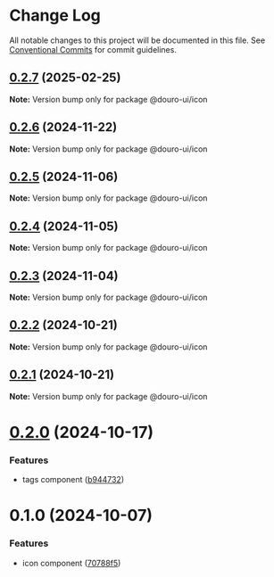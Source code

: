 # Change Log

All notable changes to this project will be documented in this file.
See [Conventional Commits](https://conventionalcommits.org) for commit guidelines.

## [0.2.7](https://github.com/Douro-ui/design-system/compare/@douro-ui/icon@0.2.6...@douro-ui/icon@0.2.7) (2025-02-25)

**Note:** Version bump only for package @douro-ui/icon

## [0.2.6](https://github.com/Douro-ui/design-system/compare/@douro-ui/icon@0.2.5...@douro-ui/icon@0.2.6) (2024-11-22)

**Note:** Version bump only for package @douro-ui/icon

## [0.2.5](https://github.com/Douro-ui/design-system/compare/@douro-ui/icon@0.2.4...@douro-ui/icon@0.2.5) (2024-11-06)

**Note:** Version bump only for package @douro-ui/icon

## [0.2.4](https://github.com/Douro-ui/design-system/compare/@douro-ui/icon@0.2.3...@douro-ui/icon@0.2.4) (2024-11-05)

**Note:** Version bump only for package @douro-ui/icon

## [0.2.3](https://github.com/Douro-ui/design-system/compare/@douro-ui/icon@0.2.2...@douro-ui/icon@0.2.3) (2024-11-04)

**Note:** Version bump only for package @douro-ui/icon

## [0.2.2](https://github.com/Douro-ui/design-system/compare/@douro-ui/icon@0.2.1...@douro-ui/icon@0.2.2) (2024-10-21)

**Note:** Version bump only for package @douro-ui/icon

## [0.2.1](https://github.com/Douro-ui/design-system/compare/@douro-ui/icon@0.2.0...@douro-ui/icon@0.2.1) (2024-10-21)

**Note:** Version bump only for package @douro-ui/icon

# [0.2.0](https://github.com/Douro-ui/design-system/compare/@douro-ui/icon@0.1.0...@douro-ui/icon@0.2.0) (2024-10-17)

### Features

- tags component ([b944732](https://github.com/Douro-ui/design-system/commit/b94473268f73083163d6d756194f7e317d97abfc))

# 0.1.0 (2024-10-07)

### Features

- icon component ([70788f5](https://github.com/Douro-ui/design-system/commit/70788f5d63a728c7a6a7801ddc74ad6a491819e9))
